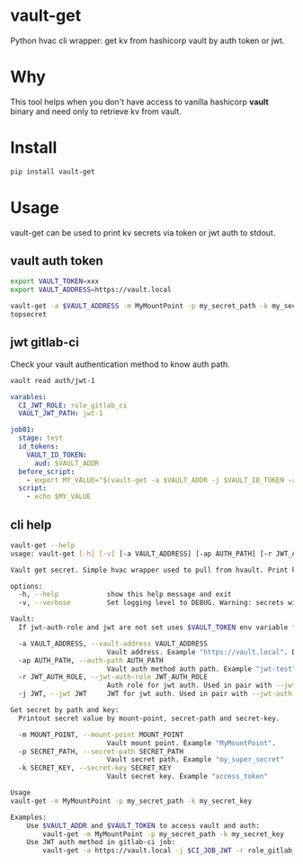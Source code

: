 # vault-get
Python hvac cli wrapper: get kv from hashicorp vault by auth token or jwt. 

# Why
This tool helps when you don't have access to vanilla hashicorp **vault** binary and need only to retrieve kv from vault.

# Install
```bash
pip install vault-get
```

# Usage

vault-get can be used to print kv secrets via token or jwt auth to stdout.

## vault auth token

```bash
export VAULT_TOKEN=xxx
export VAULT_ADDRESS=https://vault.local

vault-get -a $VAULT_ADDRESS -m MyMountPoint -p my_secret_path -k my_secret_key
topsecret
```

## jwt gitlab-ci
Check your vault authentication method to know auth path.

```bash
vault read auth/jwt-1
```

```yaml
varables:
  CI_JWT_ROLE: role_gitlab_ci
  VAULT_JWT_PATH: jwt-1

job01:
  stage: test
  id_tokens:
    VAULT_ID_TOKEN:
      aud: $VAULT_ADDR
  before_script:
    - export MY_VALUE="$(vault-get -a $VAULT_ADDR -j $VAULT_ID_TOKEN -ap $VAULT_JWT_PATH -r $CI_JWT_ROLE -m MyMountPoint -p my_secret_path -k my_secret_key)"
  script:
    - echo $MY_VALUE

```


## cli help

```bash
vault-get --help
usage: vault-get [-h] [-v] [-a VAULT_ADDRESS] [-ap AUTH_PATH] [-r JWT_AUTH_ROLE] [-j JWT] -m MOUNT_POINT -p SECRET_PATH -k SECRET_KEY

Vault get secret. Simple hvac wrapper used to pull from hvault. Print kv-secret from vault to stdout.

options:
  -h, --help            show this help message and exit
  -v, --verbose         Set logging level to DEBUG. Warning: secrets will be revealed.

Vault:
  If jwt-auth-role and jwt are not set uses $VAULT_TOKEN env variable for auth.

  -a VAULT_ADDRESS, --vault-address VAULT_ADDRESS
                        Vault address. Example "https://vault.local". Default="https://127.0.0.1"
  -ap AUTH_PATH, --auth-path AUTH_PATH
                        Vault auth method auth path. Example "jwt-test". Default="jwt"
  -r JWT_AUTH_ROLE, --jwt-auth-role JWT_AUTH_ROLE
                        Auth role for jwt auth. Used in pair with --jwt.
  -j JWT, --jwt JWT     JWT for jwt auth. Used in pair with --jwt-auth-role.

Get secret by path and key:
  Printout secret value by mount-point, secret-path and secret-key.

  -m MOUNT_POINT, --mount-point MOUNT_POINT
                        Vault mount point. Example "MyMountPoint".
  -p SECRET_PATH, --secret-path SECRET_PATH
                        Vault secret path. Example "my_super_secret"
  -k SECRET_KEY, --secret-key SECRET_KEY
                        Vault secret key. Example "access_token"

Usage 
vault-get -m MyMountPoint -p my_secret_path -k my_secret_key

Examples:
    Use $VAULT_ADDR and $VAULT_TOKEN to access vault and auth:
        vault-get -m MyMountPoint -p my_secret_path -k my_secret_key
    Use JWT auth method in gitlab-ci job:
        vault-get -a https://vault.local -j $CI_JOB_JWT -r role_gitlab_ci -m MyMountPoint -p my_secret_path -k my_secret_key
```

